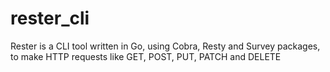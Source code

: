 # rester_cli

Rester is a CLI tool written in Go, using Cobra, Resty and Survey packages, to make HTTP requests like GET, POST, PUT, PATCH and DELETE
